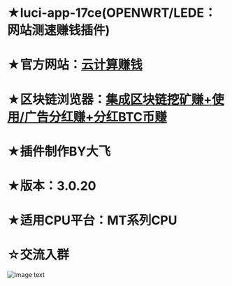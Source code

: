 # ★luci-app-17ce(OPENWRT/LEDE：网站测速赚钱插件)

# ★官方网站：[云计算赚钱](https://www.yiluzhuanqian.com/P3VpZD0xMDEwOA%3D%3D)

# ★区块链浏览器：[集成区块链挖矿赚+使用/广告分红赚+分红BTC币赚](http://t.cn/Res4xyb)

# ★插件制作BY大飞

# ★版本：3.0.20

# ★适用CPU平台：MT系列CPU

# ☆交流入群

![Image text](https://github.com/FeiLianOS/luci-app-ipshare/blob/master/images/QQ_FeiLianOS.png)

